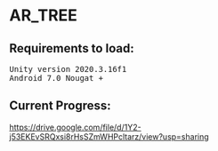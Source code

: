 # AR_TREE

## Requirements to load: 
<pre>
Unity version 2020.3.16f1
Android 7.0 Nougat +  
</pre>


## Current Progress: 
https://drive.google.com/file/d/1Y2-j53EKEvSRQxsi8rHsSZmWHPcltarz/view?usp=sharing
